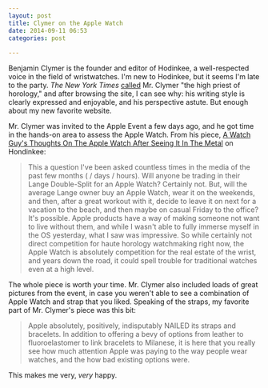 ```yaml
---
layout: post
title: Clymer on the Apple Watch
date: 2014-09-11 06:53
categories: post
  
---
```



Benjamin Clymer is the founder and editor of Hodinkee, a well-respected voice in the field of wristwatches. I'm new to Hodinkee, but it seems I'm late to the party. _The New York Times_ [called](http://www.nytimes.com/2013/12/22/fashion/Hodinkee-Wristwatches-Benjamin-Clymer.html) Mr. Clymer "the high priest of horology," and after browsing the site, I can see why: his writing style is clearly expressed and enjoyable, and his perspective astute. But enough about my new favorite website.

Mr. Clymer was invited to the Apple Event a few days ago, and he got time in the hands-on area to assess the Apple Watch.    From his piece, [A Watch Guy's Thoughts On The Apple Watch After Seeing It In The Metal](http://www.hodinkee.com/blog/hodinkee-apple-watch-review) on Hondinkee:

> This a question I've been asked countless times in the media of the past few months ( / days / hours). Will anyone be trading in their Lange Double-Split for an Apple Watch? Certainly not. But, will the average Lange owner buy an Apple Watch, wear it on the weekends, and then, after a great workout with it, decide to leave it on next for a vacation to the beach, and then maybe on casual Friday to the office? It's possible. Apple products have a way of making someone not want to live without them, and while I wasn't able to fully immerse myself in the OS yesterday, what I saw was impressive. So while certainly not direct competition for haute horology watchmaking right now, the Apple Watch is absolutely competition for the real estate of the wrist, and years down the road, it could spell trouble for traditional watches even at a high level.


The whole piece is worth your time. Mr. Clymer also included loads of great pictures from the event, in case you weren't able to see a combination of Apple Watch and strap that you liked. Speaking of the straps, my favorite part of Mr. Clymer's piece was this bit:

> Apple absolutely, positively, indisputably NAILED its straps and bracelets. In addition to offering a bevy of options from leather to fluoroelastomer to link bracelets to Milanese, it is here that you really see how much attention Apple was paying to the way people wear watches, and the how bad existing options were.

This makes me very, _very_ happy.
